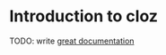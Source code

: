 # Introduction to cloz

TODO: write [great documentation](http://jacobian.org/writing/what-to-write/)

